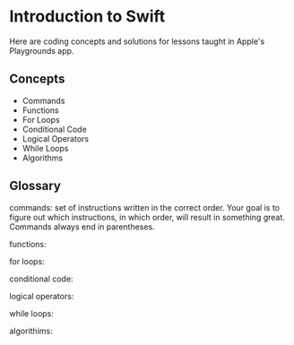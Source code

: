 # Introduction to Swift

Here are coding concepts and solutions for lessons taught in Apple's Playgrounds app.

## Concepts

- Commands
- Functions
- For Loops
- Conditional Code
- Logical Operators
- While Loops
- Algorithms

## Glossary

commands: set of instructions written in the correct order. Your goal is to figure out which instructions, in which order, will result in something great. Commands always end in parentheses.

functions:

for loops:

conditional code:

logical operators:

while loops:

algorithims:
